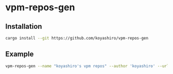 # vpm-repos-gen

## Installation

```sh
cargo install --git https://github.com/koyashiro/vpm-repos-gen
```

## Example

```sh
vpm-repos-gen --name "koyashiro's vpm repos" --author 'koyashiro' --url 'https://vpm.koyashiro.net/repos.json' --repos 'koyashiro/udon-list' --repos 'koyashiro/udon-dictionary'
```
